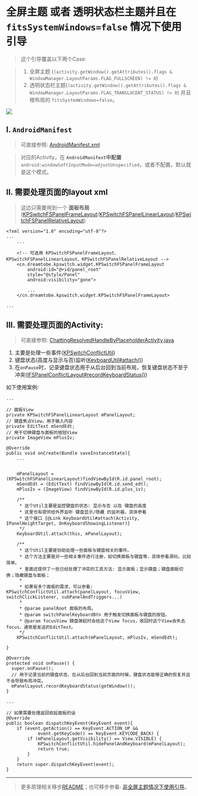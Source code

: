 # 全屏主题 或者 透明状态栏主题并且在`fitsSystemWindows=false` 情况下使用引导

> 这个引导覆盖以下两个Case:

> 1. 全屏主题 (`(activity.getWindow().getAttributes().flags & WindowManager.LayoutParams.FLAG_FULLSCREEN) != 0`)
> 2. 透明状态栏主题(`(activity.getWindow().getAttributes().flags & WindowManager.LayoutParams.FLAG_TRANSLUCENT_STATUS) != 0`) 并且 根布局的 `fitsSystemWindows=false`。

![][fullscreen_resolved_gif]

## I. `AndroidManifest`

> 可直接参照: [AndroidManifest.xml][AndroidManifest_xml_link]

> 对应的Activity，在 **`AndroidManifest`中配置** `android:windowSoftInputMode=adjustUnspecified`，或者不配置，默认就是这个模式。

## II. 需要处理页面的layout xml

> 这边只需要用到一个 **面板布局** ([KPSwitchFSPanelFrameLayout][KPSwitchFSPanelFrameLayout_link]/[KPSwitchFSPanelLinearLayout][KPSwitchFSPanelLinearLayout_link]/[KPSwitchFSPanelRelativeLayout][KPSwitchFSPanelRelativeLayout_link])

```
<?xml version="1.0" encoding="utf-8"?>
...
    ...

    <!-- 可选用 KPSwitchFSPanelFrameLayout、KPSwitchFSPanelLinearLayout、KPSwitchFSPanelRelativeLayout -->
    <cn.dreamtobe.kpswitch.widget.KPSwitchFSPanelFrameLayout
        android:id="@+id/panel_root"
        style="@style/Panel"
        android:visibility="gone">

        ...
    </cn.dreamtobe.kpswitch.widget.KPSwitchFSPanelFrameLayout>

...
```


## III. 需要处理页面的Activity:

> 可直接参照: [ChattingResolvedHandleByPlaceholderActivity.java][ChattingResolvedHandleByPlaceholderActivity_link]

1. 主要是处理一些事件([KPSwitchConflictUtil][KPSwitchConflictUtil_link])
2. 键盘状态(高度与显示与否)监听([KeyboardUtil#attach()][KeyboardUtil_attach_link])
3. 在`onPause`时，记录键盘状态用于从后台回到当前布局，恢复键盘状态不至于冲突([IFSPanelConflictLayout#recordKeyboardStatus()][IFSPanelConflictLayout_recordKeyboardStatus_link])

如下使用案例:

```
...

// 面板View
private KPSwitchFSPanelLinearLayout mPanelLayout;
// 键盘焦点View，用于输入内容
private EditText mSendEdt;
// 用于切换键盘与面板的按钮View
private ImageView mPlusIv;

@Override
public void onCreate(Bundle saveInstanceState){
    ...


    mPanelLayout = (KPSwitchFSPanelLinearLayout)findViewById(R.id.panel_root);
    mSendEdt = (EditText) findViewById(R.id.send_edt);
    mPlusIv = (ImageView) findViewById(R.id.plus_iv);

    /**
     * 这个Util主要是监控键盘的状态: 显示与否 以及 键盘的高度
     * 这里也有提供给外界监听 键盘显示/隐藏 的监听器，具体参看
     * 这个接口 {@Link KeyboardUtil#attach(Activity, IPanelHeightTarget, OnKeyboardShowingListener)}
     */
    KeyboardUtil.attach(this, mPanelLayout);

    /**
     * 这个Util主要是协助处理一些面板与键盘相关的事件。
     * 这个方法主要是对一些相关事件进行注册，如切换面板与键盘等，具体参看源码，比较简单。
     * 里面还提供了一些已经处理了冲突的工具方法: 显示面板；显示键盘；键盘面板切换；隐藏键盘与面板；
     *
     * 如果有多个面板的需求，可以参看: KPSwitchConflictUtil.attach(panelLayout, focusView, switchClickListener, subPanelAndTriggers...)
     *
     * @param panelRoot 面板的布局。
     * @param switchPanelKeyboardBtn 用于触发切换面板与键盘的按钮。
     * @param focusView 键盘弹起时会给这个View focus，收回时这个View会失去focus，通常是发送的EditText。
     */
    KPSwitchConflictUtil.attach(mPanelLayout, mPlusIv, mSendEdt);

}

@Override
protected void onPause() {
  super.onPause();
  // 用于记录当前的键盘状态，在从后台回到当前页面的时候，键盘状态能够正确的恢复并且不会导致布局冲突。
  mPanelLayout.recordKeyboardStatus(getWindow());
}

...

// 如果需要处理返回收起面板的话
@Override
public boolean dispatchKeyEvent(KeyEvent event){
    if (event.getAction() == KeyEvent.ACTION_UP &&
            event.getKeyCode() == KeyEvent.KEYCODE_BACK) {
        if (mPanelLayout.getVisibility() == View.VISIBLE) {
            KPSwitchConflictUtil.hidePanelAndKeyboard(mPanelLayout);
            return true;
        }
    }
    return super.dispatchKeyEvent(event);
}
```

---

> 更多原理相关移步[README](https://github.com/Jacksgong/JKeyboardPanelSwitch/blob/master/README.md)；也可移步参看: [非全屏主题情况下使用引导](https://github.com/Jacksgong/JKeyboardPanelSwitch/blob/master/NON-FULLSCREEN_TUTORIAL.md)。


[fullscreen_resolved_gif]: https://raw.githubusercontent.com/Jacksgong/JKeybordPanelSwitch/master/art/fullscreen_resolved.gif
[AndroidManifest_xml_link]: https://github.com/Jacksgong/JKeyboardPanelSwitch/blob/master/app/src/main/AndroidManifest.xml#L25
[KPSwitchFSPanelFrameLayout_link]: https://github.com/Jacksgong/JKeyboardPanelSwitch/blob/master/library/src/main/java/cn/dreamtobe/kpswitch/widget/KPSwitchFSPanelFrameLayout.java
[KPSwitchFSPanelLinearLayout_link]: https://github.com/Jacksgong/JKeyboardPanelSwitch/blob/master/library/src/main/java/cn/dreamtobe/kpswitch/widget/KPSwitchFSPanelLinearLayout.java
[KPSwitchFSPanelRelativeLayout_link]: https://github.com/Jacksgong/JKeyboardPanelSwitch/blob/master/library/src/main/java/cn/dreamtobe/kpswitch/widget/KPSwitchFSPanelRelativeLayout.java
[ChattingResolvedHandleByPlaceholderActivity_link]: https://github.com/Jacksgong/JKeyboardPanelSwitch/blob/master/app/src/main/java/cn/dreamtobe/kpswitch/demo/activity/ChattingResolvedHandleByPlaceholderActivity.java
[KPSwitchConflictUtil_link]: https://github.com/Jacksgong/JKeyboardPanelSwitch/blob/master/library/src/main/java/cn/dreamtobe/kpswitch/util/KPSwitchConflictUtil.java
[KeyboardUtil_attach_link]: https://github.com/Jacksgong/JKeyboardPanelSwitch/blob/master/library/src/main/java/cn/dreamtobe/kpswitch/util/KeyboardUtil.java#L134
[IFSPanelConflictLayout_recordKeyboardStatus_link]: https://github.com/Jacksgong/JKeyboardPanelSwitch/blob/master/library/src/main/java/cn/dreamtobe/kpswitch/IFSPanelConflictLayout.java#L37
